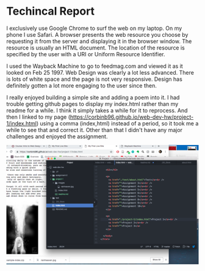 # Techincal Report

I exclusively use Google Chrome to surf the web on my laptop. On my phone I use Safari. A browser presents the web resource you choose by requesting it from the server and displaying it in the browser window. The resource is usually an HTML document. The location of the resource is specified by the user with a URI or Uniform Resource Identifier.

I used the Wayback Machine to go to feedmag.com and viewed it as it looked on Feb 25 1997. Web Design was clearly a lot less advanced. There is lots of white space and the page is not very responsive. Design has definitely gotten a lot more engaging to the user since then.

I really enjoyed building a simple site and adding a poem into it. I had trouble getting github pages to display my index.html rather than my readme for a while. I think it simply takes a while for it to reprocess. And then I linked to my page (https://corbinb96.github.io/web-dev-hw/project-1/index.html) using a comma (index,html) instead of a period, so it took me a while to see that and correct it. Other than that I didn't have any major challenges and enjoyed the assignment.

![Image of my workspace](./images/Project1screen.png)
